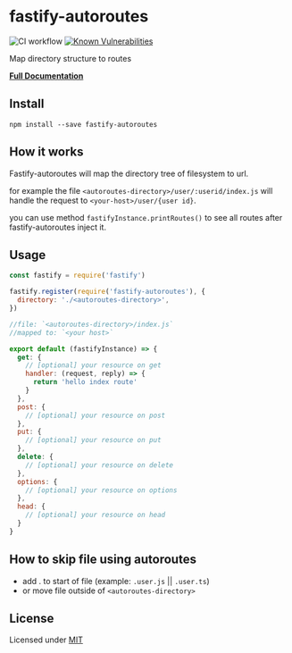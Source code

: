 # fastify-autoroutes

![CI workflow](https://github.com/GiovanniCardamone/fastify-autoroutes/workflows/CI%20workflow/badge.svg)
[![Known Vulnerabilities](https://snyk.io/test/github/GiovanniCardamone/fastify-autoroutes/badge.svg)](https://snyk.io/test/github/GiovanniCardamone/fastify-autoroutes)

Map directory structure to routes

**[Full Documentation](https://giovannicardamone.github.io/fastify-autoroutes/)**

## Install

`npm install --save fastify-autoroutes`

## How it works

Fastify-autoroutes will map the directory tree of filesystem to url.

for example the file `<autoroutes-directory>/user/:userid/index.js` will handle the request to `<your-host>/user/{user id}`.

you can use method `fastifyInstance.printRoutes()` to see all routes after fastify-autoroutes inject it.

## Usage

```js
const fastify = require('fastify')

fastify.register(require('fastify-autoroutes'), {
  directory: './<autoroutes-directory>',
})
```

```js
//file: `<autoroutes-directory>/index.js`
//mapped to: `<your host>`

export default (fastifyInstance) => {
  get: {
    // [optional] your resource on get
    handler: (request, reply) => {
      return 'hello index route'
    }
  },
  post: {
    // [optional] your resource on post
  },
  put: {
    // [optional] your resource on put
  },
  delete: {
    // [optional] your resource on delete
  },
  options: {
    // [optional] your resource on options
  },
  head: {
    // [optional] your resource on head
  }
}
```

## How to skip file using autoroutes

- add . to start of file (example: `.user.js` || `.user.ts`)
- or move file outside of `<autoroutes-directory>`

## License

Licensed under [MIT](./LICENSE)
